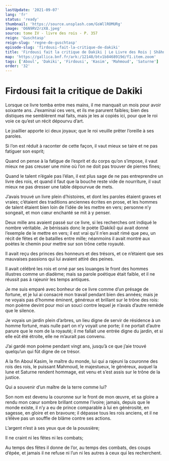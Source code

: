 ```yaml
---
lastUpdate: '2021-09-07'
lang: 'fr'
status: 'ready'
thumbnail: 'https://source.unsplash.com/GsWllROMURg'
image: 'O6N9RV2rzX8.jpeg'
source: tome IV - livre des rois - P. 357
reign: 'Guschtasp'
reign-slug: 'regne-de-guschtasp'
episode-slug: 'firdousi-fait-la-critique-de-dakiki'
title: 'Firdousi fait la critique de Dakiki | Le Livre des Rois | Shâhnâmeh'
map: 'https://gallica.bnf.fr/ark:/12148/btv1b8468919d/f1.item.zoom'
tags: ['Aboul', 'Dakiki', 'Firdousi', 'Kasim', 'Mahmoud', 'Saturne']
order: '32'
---
```


<!-- LTeX: language=fr -->

# Firdousi fait la critique de Dakiki

Lorsque ce livre tomba entre mes mains, il me manquait un mois pour avoir soixante ans. J’examinai ces vers, et ils me parurent faibles; bien des distiques me semblèrent mal faits, mais je les ai copiés ici, pour que le roi voie ce qu’est un récit dépourvu d’art.

Le joaillier apporte ici deux joyaux; que le roi veuille prêter l’oreille à ses paroles.

Si l’on est réduit à raconter de cette façon, il vaut mieux se taire et ne pas fatiguer son esprit;

Quand on pense à la fatigue de l’esprit et du corps qu’on s’impose, il vaut mieux ne pas creuser une mine où l’on ne doit pas trouver de pierres fines;

Quand le talent n’égale pas l’élan, il est plus sage de ne pas entreprendre un livre des rois, et quand il faut que la bouche reste vide de nourriture, il vaut mieux ne pas dresser une table dépourvue de mets.

J’avais trouvé un livre plein d’histoires, et dont les paroles étaient graves et vraies; c’étaient des traditions anciennes écrites en prose, et les hommes de talent étaient bien loin de l’idée de les mettre en vers; personne n’y songeait, et mon cœur enchanté se mit à y penser.

Deux mille ans avaient passé sur ce livre, si les recherches ont indiqué le nombre véritable. Je bénissais donc le poète (Dakiki) qui avait donné l’exemple de le mettre en vers; il est vrai qu’il n’en avait rimé que peu, un récit de fêtes et de batailles entre mille; néanmoins il avait montré aux poètes le chemin pour mettre sur son trône cette royauté.

Il avait reçu des princes des honneurs et des trésors, et ce n’étaient que ses mauvaises passions qui lui avaient attiré des peines.

Il avait célébré les rois et orné par ses louanges le front des hommes illustres comme un diadème; mais sa parole poétique était faible, et il ne réussit pas à rajeunir les temps antiques.

Je me suis emparé avec bonheur de ce livre comme d’un présage de fortune, et je lui ai consacré mon travail pendant bien des années; mais je ne voyais pas d’homme éminent, généreux et brillant sur le trône des rois: mon poème devint pour moi un souci contre lequel je n’avais d’autre remède que le silence.

Je voyais un jardin plein d’arbres, un lieu digne de servir de résidence à un homme fortuné, mais nulle part on n’y voyait une porte; il ne portait d’autre parure que le nom de la royauté; il me fallait une entrée digne du jardin, et si elle eût été étroite, elle ne m’aurait pas convenu.

J’ai gardé mon poème pendant vingt ans, jusqu’à ce que j’aie trouvé quelqu’un qui fût digne de ce trésor.

A la fin Aboul Kasim, le maître du monde, lui qui a rajeuni la couronne des rois des rois, le puissant Mahmoud, le majestueux, le généreux, auquel la lune et Saturne rendent hommage, est venu et s’est assis sur le trône de la justice.

Qui a souvenir d’un maître de la terre comme lui?

Son nom est devenu la couronne sur le front de mon œuvre, et sa gloire a rendu mon cœur sombre brillant comme l’ivoire; jamais, depuis que le monde existe, il n’y a eu de prince comparable à lui en générosité, en sagesse, en gloire et en bravoure; il dépasse tous les rois anciens, et il ne s’élève pas un souffle de blâme contre ses actions.

L’argent n’est à ses yeux que de la poussière;

Il ne craint ni les fêtes ni les combats;

Au temps des fêtes il donne de l’or, au temps des combats, des coups d’épée, et jamais il ne refuse ni l’un ni les autres à ceux qui les recherchent.

